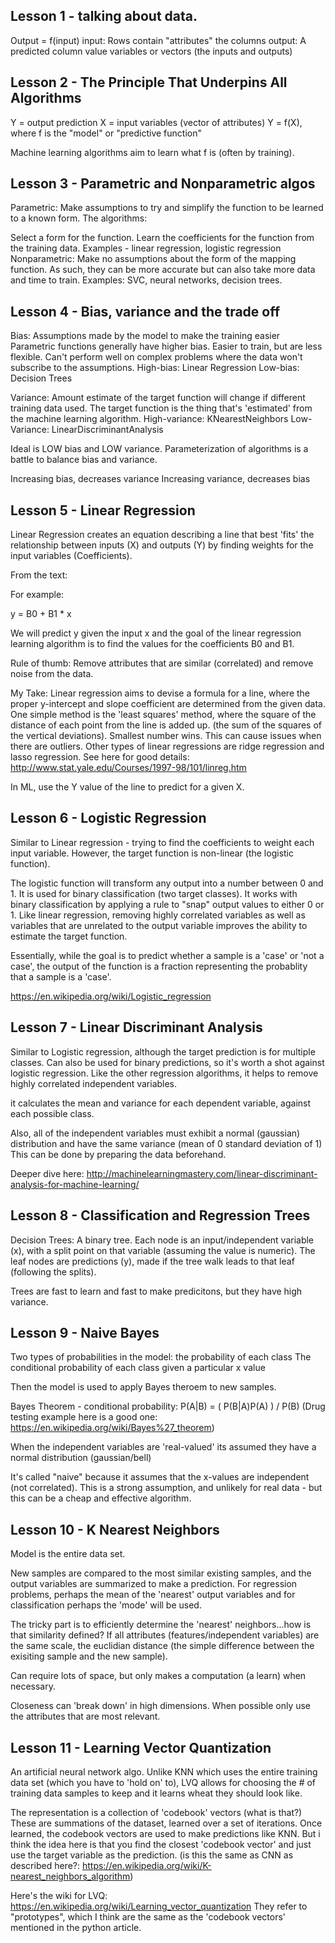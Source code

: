 ## Lesson 1 - talking about data.

Output = f(input)
input: Rows contain "attributes" the columns
output: A predicted column value
variables or vectors (the inputs and outputs)


## Lesson 2 - The Principle That Underpins All Algorithms
Y = output prediction
X = input variables (vector of attributes)
Y = f(X), where f is the "model" or "predictive function"

Machine learning algorithms aim to learn what f is (often by training).


## Lesson 3 - Parametric and Nonparametric algos
Parametric: Make assumptions to try and simplify the function to be learned to a known form. The algorithms:

Select a form for the function.
Learn the coefficients for the function from the training data.
Examples - linear regression, logistic regression
Nonparametric: Make no assumptions about the form of the mapping function. As such, they can be more accurate but can also take more data and time to train.
Examples: SVC, neural networks, decision trees.


## Lesson 4 - Bias, variance and the trade off

Bias: Assumptions made by the model to make the training easier
Parametric functions generally have higher bias. Easier to train, but are less flexible. Can't perform well
on complex problems where the data won't subscribe to the assumptions.
High-bias: Linear Regression
Low-bias: Decision Trees


Variance: Amount estimate of the target function will change if different training data used.
The target function is the thing that's 'estimated' from the machine learning algorithm.
High-variance: KNearestNeighbors
Low-Variance: LinearDiscriminantAnalysis


Ideal is LOW bias and LOW variance. Parameterization of algorithms is a battle to balance bias and variance.

Increasing bias, decreases variance
Increasing variance, decreases bias


## Lesson 5 - Linear Regression

Linear Regression creates an equation describing a line that best 'fits' the relationship between inputs (X) and
outputs (Y) by finding weights for the input variables (Coefficients).

From the text:

For example:

y = B0 + B1 * x

We will predict y given the input x and the goal of the linear regression learning algorithm is to find the values for the coefficients B0 and B1.

Rule of thumb: Remove attributes that are similar (correlated) and remove noise from the data.

My Take:
Linear regression aims to devise a formula for a line, where the proper y-intercept and slope coefficient are
determined from the given data. One simple method is the 'least squares' method, where the square of the distance
of each point from the line is added up. (the sum of the squares of the vertical deviations). Smallest number wins. This can cause issues when there are outliers. Other types
of linear regressions are ridge regression and lasso regression. See here for good details: http://www.stat.yale.edu/Courses/1997-98/101/linreg.htm

In ML, use the Y value of the line to predict for a given X.


## Lesson 6 - Logistic Regression

Similar to Linear regression - trying to find the coefficients to weight each input variable. However, the
target function is non-linear (the logistic function).

The logistic function will transform any output into a number between 0 and 1. It is used for binary classification
(two target classes). It works with binary classification by applying a rule to "snap" output values to either 0 or 1.
Like linear regression, removing highly correlated variables as well as variables that are unrelated to the output variable
improves the ability to estimate the target function.

Essentially, while the goal is to predict whether a sample is a 'case' or 'not a case', the output of the function
is a fraction representing the probablity that a sample is a 'case'.

https://en.wikipedia.org/wiki/Logistic_regression


## Lesson 7  - Linear Discriminant Analysis

Similar to Logistic regression, although the target prediction is for multiple classes. Can also be used for
binary predictions, so it's worth a shot against logistic regression. Like the other regression algorithms, it
helps to remove highly correlated independent variables.

it calculates the mean and variance for each dependent variable, against each possible class.

Also, all of the independent variables must exhibit a normal (gaussian) distribution and have the same variance (mean of 0 standard deviation of 1)
This can be done by preparing the data beforehand.

Deeper dive here: http://machinelearningmastery.com/linear-discriminant-analysis-for-machine-learning/


## Lesson 8 - Classification and Regression Trees

Decision Trees: A binary tree. Each node is an input/independent variable (x), with a split point on that variable
(assuming the value is numeric). The leaf nodes are predictions (y), made if the tree walk leads to that leaf (following
the splits).

Trees are fast to learn and fast to make predicitons, but they have high variance.


## Lesson 9 - Naive Bayes

Two types of probabilities in the model:
    the probability of each class
    The conditional probability of each class given a particular x value

Then the model is used to apply Bayes theroem to new samples.

Bayes Theorem - conditional probability:
P(A|B) = ( P(B|A)P(A) ) / P(B)
(Drug testing example here is a good one: https://en.wikipedia.org/wiki/Bayes%27_theorem)

When the independent variables are 'real-valued' its assumed they have a normal distribution (gaussian/bell)

It's called "naive" because it assumes that the x-values are independent (not correlated). This is a strong
assumption, and unlikely for real data - but this can be a cheap and effective algorithm.


## Lesson 10 - K Nearest Neighbors

Model is the entire data set.

New samples are compared to the most similar existing samples, and the
output variables are summarized to make a prediction.
For regression problems, perhaps the mean of the 'nearest' output variables and for classification
perhaps the 'mode' will be used.

The tricky part is to efficiently determine the 'nearest' neighbors...how is that
similarity defined? If all attributes (features/independent variables) are the same
scale, the euclidian distance (the simple difference between the exisiting sample and the new sample).

Can require lots of space, but only makes a computation (a learn) when necessary.

Closeness can 'break down' in high dimensions. When possible only use the attributes that are most relevant.

## Lesson 11 - Learning Vector Quantization

An artificial neural network algo. Unlike KNN which uses the entire training
data set (which you have to 'hold on' to), LVQ allows for choosing the
\# of training data samples to keep and it learns wheat they should look like.

The representation is a collection of 'codebook' vectors (what is that?) These are
summations of the dataset, learned over a set of iterations. Once learned, the codebook
vectors are used to make predictions like KNN. But i think the idea here is that you find
the closest 'codebook vector' and just use the target variable as the prediction.
(is this the same as CNN as described here?: https://en.wikipedia.org/wiki/K-nearest_neighbors_algorithm)

Here's the wiki for LVQ: https://en.wikipedia.org/wiki/Learning_vector_quantization
They refer to "prototypes", which I think are the same as the 'codebook vectors' mentioned
in the python article. 



